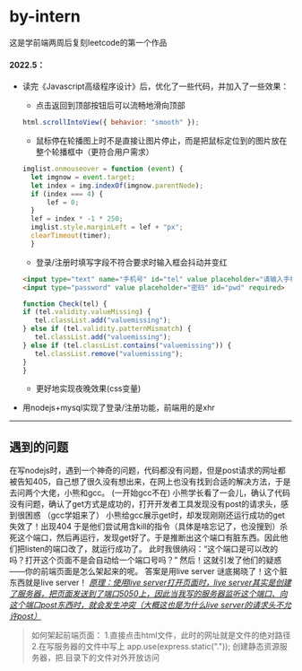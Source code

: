 # by-intern
这是学前端两周后复刻leetcode的第一个作品

#### 2022.5：
+ 读完《Javascript高级程序设计》后，优化了一些代码，并加入了一些效果：
  +  点击返回到顶部按钮后可以流畅地滑向顶部
    ```js
    html.scrollIntoView({ behavior: "smooth" });
    ```
  +  鼠标停在轮播图上时不是直接让图片停止，而是把鼠标定位到的图片放在整个轮播框中（更符合用户需求）
  ```js
  imglist.onmouseover = function (event) {
    let imgnow = event.target;
    let index = img.indexOf(imgnow.parentNode);
    if (index === 4) {
        lef = 0;
    }
    lef = index * -1 * 250;
    imglist.style.marginLeft = lef + "px";
    clearTimeout(timer);
    }
    ```

  
  +  登录/注册时填写字段不符合要求时输入框会抖动并变红
    ```html
    <input type="text" name="手机号" id="tel" value placeholder="请输入手机号"  maxlength="11" required pattern="[0-9]{11}">
    <input type="password" value placeholder="密码" id="pwd" required> 
     ```
     ```js
     function Check(tel) {
    if (tel.validity.valueMissing) {
        tel.classList.add("valuemissing");
    } else if (tel.validity.patternMismatch) {
        tel.classList.add("valuemissing");
    } else if (tel.classList.contains("valuemissing")) {
        tel.classList.remove("valuemissing");
    }
    }
    ```
  +  更好地实现夜晚效果(css变量)
+ 用nodejs+mysql实现了登录/注册功能，前端用的是xhr


---

## 遇到的问题

 在写nodejs时，遇到一个神奇的问题，代码都没有问题，但是post请求的网址都被告知405，自己想了很久没有想出来，在网上也没有找到合适的解决方法，于是去问两个大佬，小熊和gcc。
  (一开始gcc不在)
  小熊学长看了一会儿，确认了代码没有问题，确认了get方式是成功的，打开开发者工具发现没有post的请求头，感到很困惑
  （gcc学姐来了）
  小熊给gcc展示get时，却发现刚刚还运行成功的get失效了！出现404
  于是他们尝试用含kill的指令（具体是啥忘记了，也没搜到）杀死这个端口，然后再运行，发现get好了。于是推断出这个端口有脏东西。因此他们把listen的端口改了，就运行成功了。
  此时我很纳闷：“这个端口是可以改的吗？打开这个页面不是会自动给一个端口号吗？”
  然后！这就引发了他们的疑惑——你的前端页面是怎么架起来的呢。
  答案是用live server
  谜底揭晓了！这个脏东西就是live server！
  <u>*原理：使用live server打开页面时，live server其实是创建了服务器，把页面发送到了端口5050上，因此当我写的服务器监听这个端口、向这个端口post东西时，就会发生冲突（大概这也是为什么live server的请求头不允许post）*</u>
 > 如何架起前端页面：
    1.直接点击html文件，此时的网址就是文件的绝对路径
    2.在写服务器的文件中写上
      app.use(express.static("."));
    创建静态资源服务器，把.目录下的文件对外开放访问
  
  